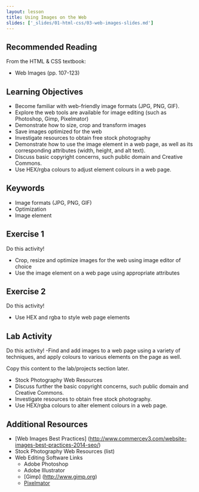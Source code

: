 ```yaml
---
layout: lesson
title: Using Images on the Web
slides: ['_slides/01-html-css/03-web-images-slides.md']
---
```



## Recommended Reading

From the HTML & CSS textbook:

- Web Images (pp. 107-123)

## Learning Objectives

- Become familiar with web-friendly image formats (JPG, PNG, GIF).
- Explore the web tools are available for image editing (such as Photoshop, Gimp, Pixelmator)
- Demonstrate how to size, crop and transform images
- Save images optimized for the web
- Investigate resources to obtain free stock photography
- Demonstrate how to use the image element in a web page, as well as its corresponding attributes (width, height, and alt text).
- Discuss basic copyright concerns, such public domain and Creative Commons.
- Use HEX/rgba colours to adjust element colours in a web page.


## Keywords

- Image formats (JPG, PNG, GIF)
- Optimization
- Image element


## Exercise 1

Do this activity!
- Crop, resize and optimize images for the web using image editor of choice
- Use the image element on a web page using appropriate attributes

## Exercise 2
Do this activity!
- Use HEX and rgba to style web page elements


## Lab Activity
Do this activity!
-Find and add images to a web page using a variety of techniques, and apply colours to various elements on the page as well.

Copy this content to the lab/projects section later. 

- Stock Photography Web Resources
- Discuss further the basic copyright concerns, such public domain and Creative Commons.
- Investigate resources to obtain free stock photography.
- Use HEX/rgba colours to alter element colours in a web page.

## Additional Resources
- [Web Images Best Practices]
(http://www.commercev3.com/website-images-best-practices-2014-seo/)
- Stock Photography Web Resources (list)
-  Web Editing Software Links
	- Adobe Photoshop
	- Adobe Illustrator
	- [Gimp] (http://www.gimp.org)
	- [Pixelmator](http://www.pixelmator.com/mac/)

